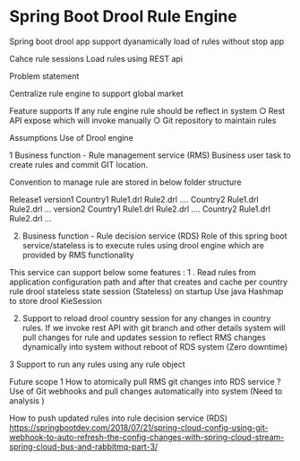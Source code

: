 # Spring Boot Drool Rule Engine
Spring boot drool app support dyanamically load of rules without stop app

Cahce rule sessions 
Load rules using REST api


Problem statement

Centralize rule engine to support global market  

Feature supports 
	If any rule engine rule should be reflect in system 
		○ Rest API expose which will invoke manually
		○ Git repository to maintain rules  

Assumptions 
Use of Drool engine 

1 Business function - Rule management service (RMS)
Business user task to create rules and commit GIT location.
 
Convention to manage rule are stored in below folder structure 

Release1
   version1
            Country1
                         Rule1.drl
		Rule2.drl
		….
	Country2
	             Rule1.drl
		Rule2.drl
		…
   version2
            Country1
                         Rule1.drl
		Rule2.drl
		….
	Country2
	             Rule1.drl
		Rule2.drl
		…


		
		
2. Business function - Rule decision service (RDS)
Role of this spring boot service/stateless is to execute rules using drool engine which are provided by RMS functionality 

This service can support below some features :
1 . Read rules from application configuration path and after that creates and cache per country rule drool stateless state session (Stateless) on startup 
Use java Hashmap to store drool KieSession 

 
2. Support to reload drool country session for any changes in country rules.
If we invoke rest API with git branch and other details system will pull changes for rule and updates session to reflect RMS changes dynamically into system without reboot of RDS system (Zero downtime)

3 Support to run any rules using any rule object 





Future scope 
1 How to atomically pull RMS git changes into RDS service ?
Use of Git webhooks and pull changes automatically into system (Need to analysis )






How to push updated rules into rule decision service (RDS)
https://springbootdev.com/2018/07/21/spring-cloud-config-using-git-webhook-to-auto-refresh-the-config-changes-with-spring-cloud-stream-spring-cloud-bus-and-rabbitmq-part-3/
